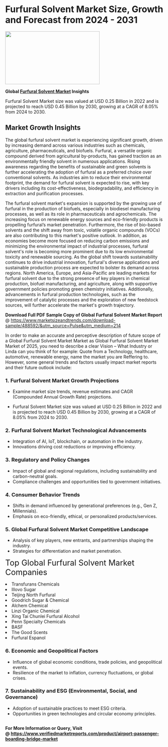 <H1>Furfural Solvent Market Size, Growth and Forecast from 2024 - 2031</H1><img class="aligncenter size-medium wp-image-584254" src="https://thirdeyenews.in/wp-content/uploads/2024/09/Global-Market-Research-300x168.jpeg" alt="" width="300" height="168" /><p><strong>Global&nbsp;<a href="https://www.marketsizeandtrends.com/download-sample/488592/&amp;utm_source=Pulse&amp;utm_medium=214">Furfural Solvent Market</a> Insights</strong></p><p>Furfural Solvent Market size was valued at USD 0.25 Billion in 2022 and is projected to reach USD 0.45 Billion by 2030, growing at a CAGR of 8.05% from 2024 to 2030.</p><p><h2>Market Growth Insights</h2> <p>The global furfural solvent market is experiencing significant growth, driven by increasing demand across various industries such as chemicals, agriculture, pharmaceuticals, and biofuels. Furfural, a versatile organic compound derived from agricultural by-products, has gained traction as an environmentally friendly solvent in numerous applications. Rising awareness regarding the benefits of sustainable and green solvents is further accelerating the adoption of furfural as a preferred choice over conventional solvents. As industries aim to reduce their environmental footprint, the demand for furfural solvent is expected to rise, with key drivers including its cost-effectiveness, biodegradability, and efficiency in extraction and purification processes.</p> <p></p> <p>The furfural solvent market's expansion is supported by the growing use of furfural in the production of biofuels, especially in biodiesel manufacturing processes, as well as its role in pharmaceuticals and agrochemicals. The increasing focus on renewable energy sources and eco-friendly products is propelling furfural’s market penetration. Furthermore, the rise of bio-based solvents and the shift away from toxic, volatile organic compounds (VOCs) are also contributing to this market's positive outlook. In addition, as economies become more focused on reducing carbon emissions and minimizing the environmental impact of industrial processes, furfural solvent's role is becoming more prominent due to its low environmental toxicity and renewable sourcing. As the global shift towards sustainability continues to drive industrial innovation, furfural's diverse applications and sustainable production process are expected to bolster its demand across regions. North America, Europe, and Asia-Pacific are leading markets for furfural solvent due to the strong presence of key players in chemical production, biofuel manufacturing, and agriculture, along with supportive government policies promoting green chemistry initiatives. Additionally, advancements in furfural production technologies, such as the improvement of catalytic processes and the exploration of new feedstock sources, will further accelerate the market's growth trajectory.</p> <p></p><p><span class=""><strong>Download Full PDF Sample Copy of Global Furfural Solvent Market Report</strong> @ <a href="https://www.marketsizeandtrends.com/download-sample/488592/&amp;utm_source=Pulse&amp;utm_medium=214" target="_blank">https://www.marketsizeandtrends.com/download-sample/488592/&amp;utm_source=Pulse&amp;utm_medium=214</a></span></p><p>In order to make an accurate and perceptive description of future scope of a Global&nbsp;Furfural Solvent Market Market as Global&nbsp;Furfural Solvent Market Market of 2025, you need to describe a clear Vision &ndash; What Industry or Linda can you think of for example: Quote from a Technology, healthcare, automotive, renewable energy, name the market you are Reffering to. However, some general trends and factors usually impact market reports and their future outlook include:</p><h3>1.&nbsp;<strong>Furfural Solvent Market Growth Projections</strong></h3><ul><li>Examine market size trends, revenue estimates and CAGR (Compounded Annual Growth Rate) projections.</li><li><p>Furfural Solvent Market size was valued at USD 0.25 Billion in 2022 and is projected to reach USD 0.45 Billion by 2030, growing at a CAGR of 8.05% from 2024 to 2030.</p></li></ul><h3>2.&nbsp;<strong>Furfural Solvent Market Technological Advancements</strong></h3><ul><li>Integration of AI, IoT, blockchain, or automation in the industry.</li><li>Innovations driving cost reductions or improving efficiency.</li></ul><h3>3.&nbsp;<strong>Regulatory and Policy Changes</strong></h3><ul><li>Impact of global and regional regulations, including sustainability and carbon-neutral goals.</li><li>Compliance challenges and opportunities tied to government initiatives.</li></ul><h3>4.&nbsp;<strong>Consumer Behavior Trends</strong></h3><ul><li>Shifts in demand influenced by generational preferences (e.g., Gen Z, Millennials).</li><li>Emphasis on eco-friendly, ethical, or personalized products/services.</li></ul><h3>5.&nbsp;<strong>Global Furfural Solvent Market Competitive Landscape</strong></h3><ul><li>Analysis of key players, new entrants, and partnerships shaping the industry.</li><li>Strategies for differentiation and market penetration.</li></ul><p data-pm-slice="1 1 []"><span style="color: inherit; font-family: inherit; font-size: 25px;">Top Global Furfural Solvent Market Companies</span></p><div class="" data-test-id=""><p><li>Transfurans Chemicals</li><li> Illovo Sugar</li><li> Teijing North Furfural</li><li> Goodrich Sugar & Chemical</li><li> Alchem Chemical</li><li> Linzi Organic Chemical</li><li> Xing Tai Chunlei Furfural Alcohol</li><li> Penn Specialty Chemicals</li><li> BASF</li><li> The Good Scents</li><li> Furfural Espanol</li></p></div><h3>6.&nbsp;<strong>Economic and Geopolitical Factors</strong></h3><ul><li>Influence of global economic conditions, trade policies, and geopolitical events.</li><li>Resilience of the market to inflation, currency fluctuations, or global crises.</li></ul><h3>7.&nbsp;<strong>Sustainability and ESG (Environmental, Social, and Governance)</strong></h3><ul><li>Adoption of sustainable practices to meet ESG criteria.</li><li>Opportunities in green technologies and circular economy principles.</li></ul><h2><strong style="font-size: 14px;">For More Information or Query, Visit @&nbsp;</strong><a style="background-color: #ffffff; font-size: 14px;" href="https://www.marketsizeandtrends.com/report/furfural-solvent-market/" target="_blank">https://www.verifiedmarketreports.com/product/airport-passenger-boarding-bridge-market</a></h2>
